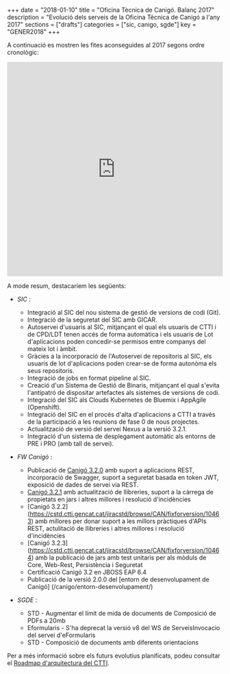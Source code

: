 +++
date        = "2018-01-10"
title       = "Oficina Tècnica de Canigó. Balanç 2017"
description = "Evolució dels serveis de la Oficina Tècnica de Canigó a l'any 2017"
sections    = ["drafts"]
categories  = ["sic, canigo, sgde"]
key         = "GENER2018"
+++

A continuació es mostren les fites aconseguides al 2017 segons ordre cronològic:

<center><iframe src='https://cdn.knightlab.com/libs/timeline3/latest/embed/index.html?source=1se11kf-cofPGpMC7IQgwIcO3i1Lt_0SbVWjRMKZpHMQ&font=Georgia-Helvetica&lang=ca&initial_zoom=2&height=500' width='100%' height='500' webkitallowfullscreen mozallowfullscreen allowfullscreen frameborder='0'></iframe></center>

A mode resum, destacaríem les següents:

* _SIC_ :

	- Integració al SIC del nou sistema de gestió de versions de codi (Git).
	- Integració de la seguretat del SIC amb GICAR.
	- Autoservei d'usuaris al SIC, mitjançant el qual els usuaris de CTTI i de CPD/LDT tenen accés de forma automàtica i els usuaris de Lot d'aplicacions poden concedir-se permisos entre companys del mateix lot i àmbit.
	- Gràcies a la incorporació de l'Autoservei de repositoris al SIC, els usuaris de lot d'aplicacions poden crear-se de forma autonòma els seus repositoris.
	- Integració de jobs en format pipeline al SIC.
	- Creació d'un Sistema de Gestió de Binaris, mitjançant el qual s'evita l'antipatró de dispositar artefactes als sistemes de versions de codi.
	- Integració del SIC als Clouds Kubernetes de Bluemix i AppAgile (Openshift).
	- Integració del SIC en el procés d'alta d'aplicacions a CTTI a través de la participació a les reunions de fase 0 de nous projectes.
	- Actualització de versió del servei Nexus a la versió 3.2.1.
	- Integració d'un sistema de desplegament automàtic als entorns de PRE i PRO (amb tall de servei).

* _FW Canigó_ :

	- Publicació de [Canigó 3.2.0](http://cstd.ctti.gencat.cat/jiracstd/browse/CAN/fixforversion/10450) amb suport a aplicacions REST, incorporació de Swagger, suport a seguretat basada en token JWT, exposició de dades de servei via REST.
	- [Canigó 3.2.1](https://cstd.ctti.gencat.cat/jiracstd/browse/CAN/fixforversion/10461) amb actualització de llibreries, suport a la càrrega de propietats en jars i altres millores i resolució d'incidències
	- [Canigó 3.2.2] (https://cstd.ctti.gencat.cat/jiracstd/browse/CAN/fixforversion/10463) amb millores per donar suport a les millors pràctiques d'APIs REST, actulitació de llibreries i altres millores i resolució d'incidències
	- [Canigó 3.2.3] (https://cstd.ctti.gencat.cat/jiracstd/browse/CAN/fixforversion/10464) amb la publicació de jars amb test unitaris per als mòduls de Core, Web-Rest, Persistència i Seguretat
	- Certificació Canigó 3.2 en JBOSS EAP 6.4
	- Publicació de la versió 2.0.0 del [entorn de desenvolupament de Canigó] (/canigo/entorn-desenvolupament/)

* _SGDE_ :

	- STD - Augmentar el límit de mida de documents de Composició de PDFs a 20mb
	- Eformularis - S'ha deprecat la versió v8 del WS de ServeisInvocacio del servei d'eFormularis
    - STD - Composició de documents amb diferents orientacions

Per a més informació sobre els futurs evolutius planificats, podeu consultar el [Roadmap d'arquitectura del CTTI](http://canigo.ctti.gencat.cat/centre-de-suport/roadmap/).
